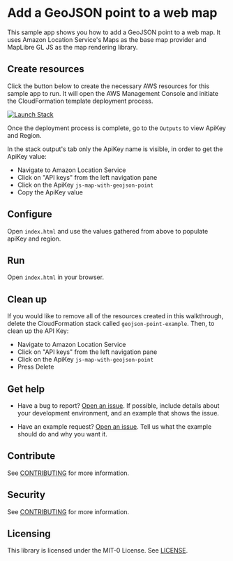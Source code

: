 # Add a GeoJSON point to a web map

This sample app shows you how to add a GeoJSON point to a web map. It uses Amazon Location Service's Maps as the base map provider and MapLibre GL JS as the map rendering library.

## Create resources

Click the button below to create the necessary AWS resources for this sample app to run. It will open the AWS Management Console and initiate the CloudFormation template deployment process.

<!-- TODO: templateUrl needs to be updated with the correct template -->

[![Launch Stack](https://amazon-location-cloudformation-templates.s3.us-west-2.amazonaws.com/cfn-launch-stack-button.svg)](https://console.aws.amazon.com/cloudformation/home?#/stacks/quickcreate?stackName=geojson-point-example&templateURL=https://amazon-location-cloudformation-templates.s3.us-west-2.amazonaws.com/samples/web-js-map-with-geojson-point/template.yml)

Once the deployment process is complete, go to the `Outputs` to view ApiKey and Region.

In the stack output's tab only the ApiKey name is visible, in order to get the ApiKey value:
- Navigate to Amazon Location Service
- Click on "API keys" from the left navigation pane
- Click on the ApiKey `js-map-with-geojson-point`
- Copy the ApiKey value

## Configure

Open `index.html` and use the values gathered from above to populate apiKey and region.

## Run

Open `index.html` in your browser.

## Clean up

If you would like to remove all of the resources created in this walkthrough,
delete the CloudFormation stack called `geojson-point-example`. Then, to clean up the API Key:
- Navigate to Amazon Location Service
- Click on "API keys" from the left navigation pane
- Click on the ApiKey `js-map-with-geojson-point`
- Press Delete

## Get help

- Have a bug to report? [Open an issue](https://github.com/aws-geospatial/amazon-location-samples-js/issues/new). If possible, include details about your development environment, and an example that shows the issue.

- Have an example request? [Open an issue](https://github.com/aws-geospatial/amazon-location-samples-js/issues/new). Tell us what the example should do and why you want it.

## Contribute

See [CONTRIBUTING](../CONTRIBUTING.md) for more information.

## Security

See [CONTRIBUTING](../CONTRIBUTING.md#security-issue-notifications) for more information.

## Licensing

This library is licensed under the MIT-0 License. See [LICENSE](../LICENSE).
